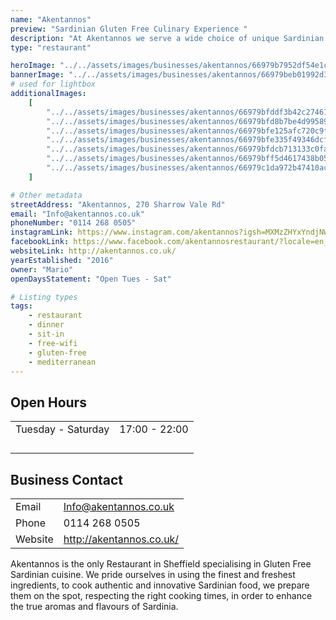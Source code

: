 ```yaml
---
name: "Akentannos"
preview: "Sardinian Gluten Free Culinary Experience "
description: "At Akentannos we serve a wide choice of unique Sardinian culinary dishes, capable of satisfying even the most demanding palates."
type: "restaurant"

heroImage: "../../assets/images/businesses/akentannos/66979b7952df54e1c048a622_Akentannos-Thumb.jpg"
bannerImage: "../../assets/images/businesses/akentannos/66979beb01992d31e257f5d0_laura-lugaresi-4o2gxfuD5BU-unsplash.jpg"
# used for lightbox
additionalImages:
    [
        "../../assets/images/businesses/akentannos/66979bfddf3b42c27461ee04_IMG_4257---Akentannos-Restaurant.jpeg",
        "../../assets/images/businesses/akentannos/66979bfd8b7be4d995890a8b_IMG_4258---Akentannos-Restaurant.jpeg",
        "../../assets/images/businesses/akentannos/66979bfe125afc720c9fa80d_IMG_4259---Akentannos-Restaurant.jpeg",
        "../../assets/images/businesses/akentannos/66979bfe335f49346dcf47e0_IMG_4260---Akentannos-Restaurant.jpeg",
        "../../assets/images/businesses/akentannos/66979bfdcb713133c0faeedf_IMG_4261---Akentannos-Restaurant.jpeg",
        "../../assets/images/businesses/akentannos/66979bff5d4617438b05aa31_Screenshot-2024-07-17-at-11.19.57.png",
        "../../assets/images/businesses/akentannos/66979c1da972b47410accd54_Screenshot-2024-07-17-at-11.19.11.png",
    ]

# Other metadata
streetAddress: "Akentannos, 270 Sharrow Vale Rd"
email: "Info@akentannos.co.uk"
phoneNumber: "0114 268 0505"
instagramLink: https://www.instagram.com/akentannos?igsh=MXMzZHYxYndjNW1yMw%3D%3D&utm_source=qr
facebookLink: https://www.facebook.com/akentannosrestaurant/?locale=en_GB
websiteLink: http://akentannos.co.uk/
yearEstablished: "2016"
owner: "Mario"
openDaysStatement: "Open Tues - Sat"

# Listing types
tags:
    - restaurant
    - dinner
    - sit-in
    - free-wifi
    - gluten-free
    - mediterranean
---
```


## Open Hours

|                    |               |
| ------------------ | ------------- |
| Tuesday - Saturday | 17:00 - 22:00 |
|                    |               |
|                    |               |
|                    |               |
|                    |               |

## Business Contact

|         |                          |
| ------- | ------------------------ |
| Email   | Info@akentannos.co.uk    |
| Phone   | 0114 268 0505            |
| Website | http://akentannos.co.uk/ |

Akentannos is the only Restaurant in Sheffield specialising in Gluten Free Sardinian cuisine.
We pride ourselves in using the finest and freshest ingredients, to cook authentic and innovative Sardinian food, we prepare them on the spot, respecting the right cooking times, in order to enhance the true aromas and flavours of Sardinia.
